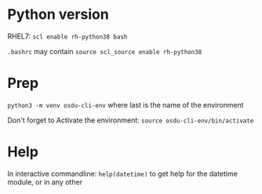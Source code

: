 # Python version

RHEL7: `scl enable rh-python38 bash`

`.bashrc` may contain `source scl_source enable rh-python38`

# Prep

`python3 -m venv osdu-cli-env` where last is the name of the environment

Don't forget to Activate the environment: `source osdu-cli-env/bin/activate`

# Help

In interactive commandline: `help(datetime)` to get help for the datetime module, or in any other
